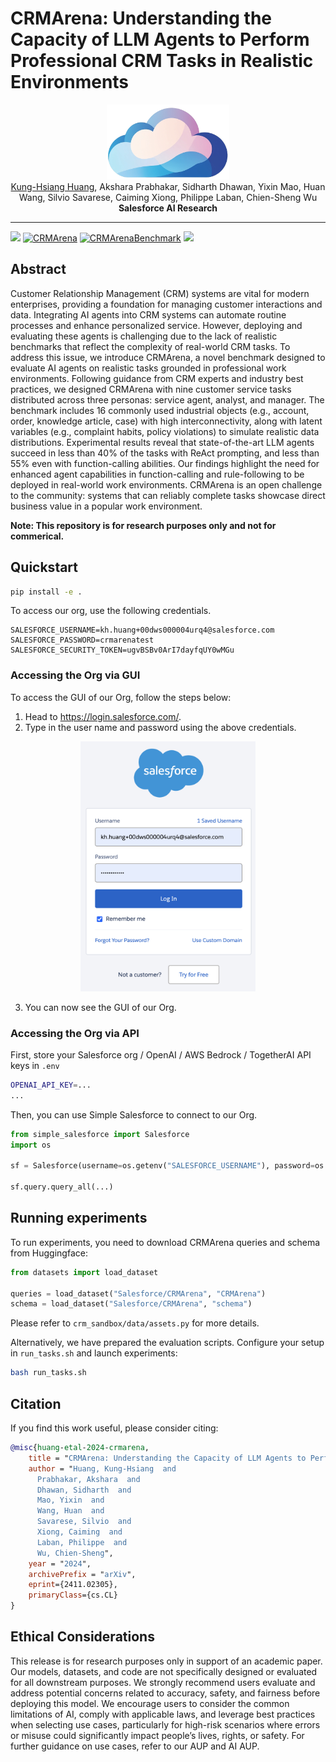 # CRMArena: Understanding the Capacity of LLM Agents to Perform Professional CRM Tasks in Realistic Environments

<div align="center">
<a href="https://pluslabnlp.github.io/"><img src="figures/crmarena_logo.png" height="120" ></a>
</div>

<div align="center">
<a href="https://khuangaf.github.io/">Kung-Hsiang Huang</a>, Akshara Prabhakar, Sidharth Dhawan, Yixin Mao, Huan Wang, Silvio Savarese, Caiming Xiong, Philippe Laban, Chien-Sheng Wu

</div>
<div align="center">
<strong>Salesforce AI Research</strong>
</div>

<hr>

<!-- [![arXiv](https://img.shields.io/badge/arXiv-2312.10160-b31b1b.svg?style=for-the-badge)](https://arxiv.org/abs/2312.10160) -->

<a href='https://arxiv.org/abs/2411.02305'><img src='https://img.shields.io/badge/arXiv-2411.02305-b31b1b.svg'></a>
[![CRMArena](https://img.shields.io/badge/%F0%9F%A4%97%20Hugging%20Face-CRMArena_Data-blue)](https://huggingface.co/datasets/Salesforce/CRMArena) 
[![CRMArenaBenchmark](https://img.shields.io/badge/%F0%9F%A4%97%20Hugging%20Face-CRMArena_Leaderboard-blue)](https://huggingface.co/spaces/Salesforce/CRMArena-Leaderboard) 
<a href='https://github.com/SalesforceAIResearch/CRMArena/blob/main/LICENSE.txt'><img src='https://img.shields.io/badge/License-CC_NC_4.0-blue'></a>
## Abstract

Customer Relationship Management (CRM) systems are vital for modern enterprises, providing a foundation for managing customer interactions and data. Integrating AI agents into CRM systems can automate routine processes and enhance personalized service. However, deploying and evaluating these agents is challenging due to the lack of realistic benchmarks that reflect the complexity of real-world CRM tasks. To address this issue, we introduce CRMArena, a novel benchmark designed to evaluate AI agents on realistic tasks grounded in professional work environments. Following guidance from CRM experts and industry best practices, we designed CRMArena with nine customer service tasks distributed across three personas: service agent, analyst, and manager. The benchmark includes 16 commonly used industrial objects (e.g., account, order, knowledge article, case) with high interconnectivity, along with latent variables (e.g., complaint habits, policy violations) to simulate realistic data distributions. Experimental results reveal that state-of-the-art LLM agents succeed in less than 40% of the tasks with ReAct prompting, and less than 55% even with function-calling abilities. Our findings highlight the need for enhanced agent capabilities in function-calling and rule-following to be deployed in real-world work environments. CRMArena is an open challenge to the community: systems that can reliably complete tasks showcase direct business value in a popular work environment.

**Note: This repository is for research purposes only and not for commerical.**


## Quickstart

```bash
pip install -e .
```

To access our org, use the following credentials.

```
SALESFORCE_USERNAME=kh.huang+00dws000004urq4@salesforce.com
SALESFORCE_PASSWORD=crmarenatest
SALESFORCE_SECURITY_TOKEN=ugvBSBv0ArI7dayfqUY0wMGu
```

### Accessing the Org via GUI

To access the GUI of our Org, follow the steps below:

1. Head to https://login.salesforce.com/.
2. Type in the user name and password using the above credentials.
<div align="center">
<a href="https://pluslabnlp.github.io/"><img src="figures/GUI_login.png" height="400" ></a>
</div>

3. You can now see the GUI of our Org.




### Accessing the Org via API

First, store your Salesforce org / OpenAI / AWS Bedrock / TogetherAI API keys in `.env`
```bash
OPENAI_API_KEY=...
...
```

Then, you can use Simple Salesforce to connect to our Org.

```python
from simple_salesforce import Salesforce
import os

sf = Salesforce(username=os.getenv("SALESFORCE_USERNAME"), password=os.getenv("SALESFORCE_PASSWORD"), security_token=os.getenv("SALESFORCE_SECURITY_TOKEN"))

sf.query.query_all(...)
```


## Running experiments

To run experiments, you need to download CRMArena queries and schema from Huggingface:

```python
from datasets import load_dataset

queries = load_dataset("Salesforce/CRMArena", "CRMArena")
schema = load_dataset("Salesforce/CRMArena", "schema")
```
Please refer to `crm_sandbox/data/assets.py` for more details.

Alternatively, we have prepared the evaluation scripts. Configure your setup in `run_tasks.sh` and launch experiments:
```bash
bash run_tasks.sh
```


## Citation

If you find this work useful, please consider citing:

```bibtex
@misc{huang-etal-2024-crmarena,
    title = "CRMArena: Understanding the Capacity of LLM Agents to Perform Professional CRM Tasks in Realistic Environments",
    author = "Huang, Kung-Hsiang  and
      Prabhakar, Akshara  and
      Dhawan, Sidharth  and
      Mao, Yixin  and
      Wang, Huan  and
      Savarese, Silvio  and
      Xiong, Caiming  and
      Laban, Philippe  and
      Wu, Chien-Sheng",
    year = "2024",
    archivePrefix = "arXiv",
    eprint={2411.02305},
    primaryClass={cs.CL}
}
```

## Ethical Considerations
This release is for research purposes only in support of an academic paper. Our models, datasets, and code are not specifically designed or evaluated for all downstream purposes. We strongly recommend users evaluate and address potential concerns related to accuracy, safety, and fairness before deploying this model. We encourage users to consider the common limitations of AI, comply with applicable laws, and leverage best practices when selecting use cases, particularly for high-risk scenarios where errors or misuse could significantly impact people’s lives, rights, or safety. For further guidance on use cases, refer to our AUP and AI AUP. 

